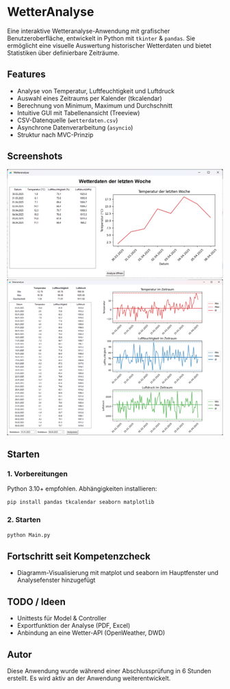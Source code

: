 # WetterAnalyse
Eine interaktive Wetteranalyse-Anwendung mit grafischer Benutzeroberfläche, entwickelt in Python mit `tkinter` &amp; `pandas`.
Sie ermöglicht eine visuelle Auswertung historischer Wetterdaten und bietet Statistiken über definierbare Zeiträume.

## Features

- Analyse von Temperatur, Luftfeuchtigkeit und Luftdruck
- Auswahl eines Zeitraums per Kalender (tkcalendar)
- Berechnung von Minimum, Maximum und Durchschnitt
- Intuitive GUI mit Tabellenansicht (Treeview)
- CSV-Datenquelle (`wetterdaten.csv`)
- Asynchrone Datenverarbeitung (`asyncio`)
- Struktur nach MVC-Prinzip

## Screenshots
![Hauptfenster](screenshots/Hauptfenster.png?v=2)
![AnalyseFenster](screenshots/AnalyseFenster.png?v=2)

## Starten

### 1. Vorbereitungen
Python 3.10+ empfohlen. Abhängigkeiten installieren:

```bash
pip install pandas tkcalendar seaborn matplotlib
```
### 2. Starten
```bash
python Main.py
```
## Fortschritt seit Kompetenzcheck
- Diagramm-Visualisierung mit matplot und seaborn im Hauptfenster und Analysefenster hinzugefügt

## TODO / Ideen
- Unittests für Model & Controller
- Exportfunktion der Analyse (PDF, Excel)
- Anbindung an eine Wetter-API (OpenWeather, DWD)

## Autor
Diese Anwendung wurde während einer Abschlussprüfung in 6 Stunden erstellt.
Es wird aktiv an der Anwendung weiterentwickelt.
